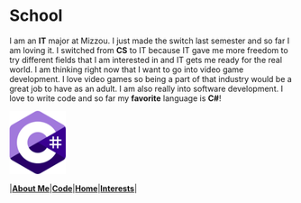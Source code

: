 # School

I am an **IT** major at Mizzou. I just made the switch last semester and so far I am loving it. 
I switched from **CS** to IT because IT gave me more freedom to try different fields that I am interested in and IT gets me ready for the real world.
I am thinking right now that I want to go into video game development. I love video games so being a part of that industry would be a great job to have as an adult. 
I am also really into software development. I love to write code and so far my **favorite** language is **C#**!

<img src = "/Pictures/cSharp.png" alt = "drawing" width = "100"/>


|[**About Me**](/AboutMe.md)|[**Code**](/Code.md)|[**Home**](/README.md)|[**Interests**](Interests.md)|
